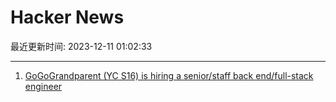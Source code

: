 # Hacker News

最近更新时间: 2023-12-11 01:02:33

--- 
1. [GoGoGrandparent (YC S16) is hiring a senior/staff back end/full-stack engineer](https://news.ycombinator.com/item?id=38592947) 
